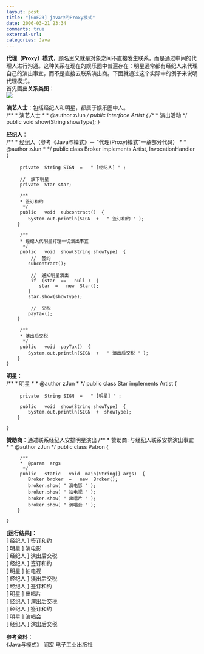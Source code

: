 ```yaml
---
layout: post
title: "[GoF23] java中的Proxy模式"
date: 2006-03-21 23:34
comments: true
external-url: 
categories: Java
---
```

**代理（Proxy）模式**，顾名思义就是对象之间不直接发生联系，而是通过中间的代理人进行沟通。这种关系在现在的娱乐圈中普遍存在：明星通常都有经纪人来代理自己的演出事宜，而不是直接去联系演出商。下面就通过这个实际中的例子来说明代理模式。  
首先画出**关系类图**：  
![](http://www.blogjava.net/images/blogjava_net/zjun/8140/r_Proxy.jpg)
<!-- more -->

**演艺人士**：包括经纪人和明星，都属于娱乐圈中人。      
	/**
	 * 演艺人士
	 * 
	 *  @author  zJun
	  */
	public   interface  Artist  {
	     /**
	     * 演出活动
	      */
	     public   void  show(String showType);
	}

**经纪人**：  
	/**
	 * 经纪人（参考《Java与模式》－ "代理(Proxy)模式"一章部分代码）
	 * 
	 *  @author  zJun
	 * 
	  */
	public   class  Broker  implements  Artist, InvocationHandler  {
	
	     private  String SIGN  =   " [经纪人] " ;
	
	     //  旗下明星
	     private  Star star;
	
	     /**
	     * 签订和约
	      */
	     public   void  subcontract()  {
	        System.out.println(SIGN  +   " 签订和约 " );
	    }
	
	     /**
	     * 经纪人代明星打理一切演出事宜
	      */
	     public   void  show(String showType)  {
	         //  签约
	        subcontract();
	
	         //  通知明星演出
	         if  (star  ==   null )  {
	            star  =   new  Star();
	        }
	        star.show(showType);
	
	         //  交税
	        payTax();
	    }
	
	     /**
	     * 演出后交税
	      */
	     public   void  payTax()  {
	        System.out.println(SIGN  +   " 演出后交税 " );
	    }
	}

**明星**：  
	/**
	 * 明星
	 * 
	 *  @author  zJun
	 * 
	  */
	public   class  Star  implements  Artist  {
	
	     private  String SIGN  =   " [明星] " ;
	
	     public   void  show(String showType)  {
	        System.out.println(SIGN  +  showType);
	    }
	
	}

**赞助商**：通过联系经纪人安排明星演出
	/**
	 * 赞助商: 与经纪人联系安排演出事宜
	 * 
	 *  @author  zJun
	  */
	public   class  Patron  {
	
	     /**
	     *  @param  args
	      */
	     public   static   void  main(String[] args)  {
	        Broker broker  =   new  Broker();
	        broker.show( " 演电影 " );
	        broker.show( " 拍电视 " );
	        broker.show( " 出唱片 " );
	        broker.show( " 演唱会 " );
	    }
	
	}

**[运行结果]：**  
	[ 经纪人 ] 签订和约  
	[ 明星 ] 演电影  
	[ 经纪人 ] 演出后交税  
	[ 经纪人 ] 签订和约  
	[ 明星 ] 拍电视  
	[ 经纪人 ] 演出后交税  
	[ 经纪人 ] 签订和约  
	[ 明星 ] 出唱片  
	[ 经纪人 ] 演出后交税  
	[ 经纪人 ] 签订和约   
	[ 明星 ] 演唱会  
	[ 经纪人 ] 演出后交税  

**参考资料**：  
《Java与模式》 阎宏 电子工业出版社